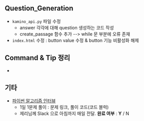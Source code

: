 ## Question_Generation

- `kamino_api.py` 파일 수정
  - answer 각각에 대해 question 생성하는 코드 작성
  - create_passage 함수 추가 --> while 문 부분에 오류 존재
- `index.html` 수정 : button value 수정 & button 기능 비활성화 해제



## Command & Tip 정리

- 




## 기타

- [파이썬 알고리즘 인터뷰](https://github.com/onlybooks/algorithm-interview)
  - 1일 1문제 풀이 : 문제 링크, 풀이 코드(코드 블럭)
  - 제리님께 Slack 으로 아침까지 매일 전달. **완료 여부** : **Y** / N
